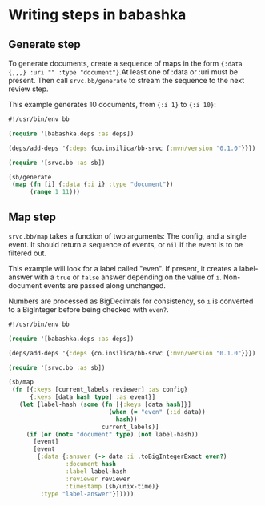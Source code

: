 # Writing steps in babashka

## Generate step

To generate documents, create a sequence of maps in the form `{:data {,,,} :uri "" :type "document"}`.At least one of :data or :uri must be present. Then call `srvc.bb/generate` to stream the sequence to the next review step.

This example generates 10 documents, from `{:i 1}` to `{:i 10}`:

```clojure
#!/usr/bin/env bb

(require '[babashka.deps :as deps])

(deps/add-deps '{:deps {co.insilica/bb-srvc {:mvn/version "0.1.0"}}})

(require '[srvc.bb :as sb])

(sb/generate
 (map (fn [i] {:data {:i i} :type "document"})
      (range 1 11)))
```

## Map step

`srvc.bb/map` takes a function of two arguments: The config, and a single event. It should return a sequence of events, or `nil` if the event is to be filtered out.

This example will look for a label called "even". If present, it creates a label-answer with a `true` or `false` answer depending on the value of `i`. Non-document events are passed along unchanged.

Numbers are processed as BigDecimals for consistency, so `i` is converted to a BigInteger before being checked with `even?`.

```clojure
#!/usr/bin/env bb

(require '[babashka.deps :as deps])

(deps/add-deps '{:deps {co.insilica/bb-srvc {:mvn/version "0.1.0"}}})

(require '[srvc.bb :as sb])

(sb/map
 (fn [{:keys [current_labels reviewer] :as config}
      {:keys [data hash type] :as event}]
   (let [label-hash (some (fn [{:keys [data hash]}]
                            (when (= "even" (:id data))
                              hash))
                          current_labels)]
     (if (or (not= "document" type) (not label-hash))
       [event]
       [event
        {:data {:answer (-> data :i .toBigIntegerExact even?)
                :document hash
                :label label-hash
                :reviewer reviewer
                :timestamp (sb/unix-time)}
         :type "label-answer"}]))))
```
